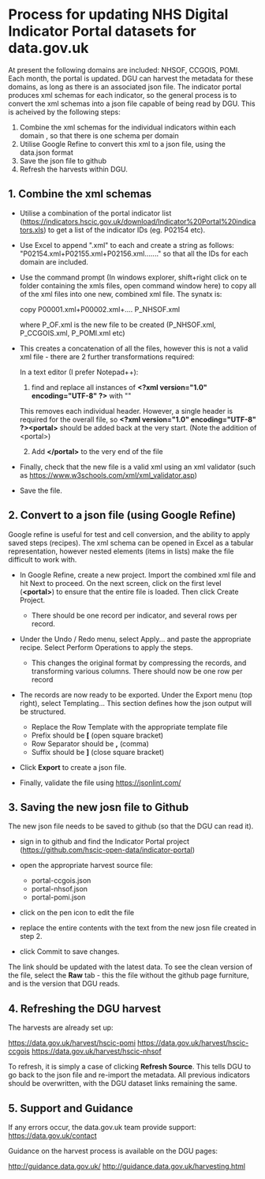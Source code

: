 # Process for updating NHS Digital Indicator Portal datasets for data.gov.uk

At present the following domains are included: NHSOF, CCGOIS, POMI.
Each month, the portal is updated. DGU can harvest the metadata for these domains, as long as there is an associated json file.
The indicator portal produces xml schemas for each indicator, so the general process is to convert the xml schemas into a json file capable of being read by DGU.
This is acheived by the following steps:
1. Combine the xml schemas for the individual indicators within each domain , so that there is one schema per domain
2. Utilise Google Refine to convert this xml to a json file, using the data.json format
3. Save the json file to github
4. Refresh the harvests within DGU.


## 1. Combine the xml schemas

- Utilise a combination of the portal indicator list (https://indicators.hscic.gov.uk/download/Indicator%20Portal%20indicators.xls) to get a list of the indicator IDs (eg. P02154 etc).

- Use Excel to append ".xml" to each and create a string as follows: "P02154.xml+P02155.xml+P02156.xml......." so that all the IDs for each domain are included.

- Use the command prompt (In windows explorer, shift+right click on te folder containing the xmls files, open command window here) to copy all of the xml files into one new, combined xml file. The synatx is:

	copy P00001.xml+P00002.xml+.... P_NHSOF.xml

	where P_OF.xml is the new file to be created (P_NHSOF.xml, P_CCGOIS.xml, P_POMI.xml etc)

- This creates a concatenation of all the files, however this is not a valid xml file - there are 2 further transformations required:

	In a text editor (I prefer Notepad++):
	1. find and replace all instances of **\<?xml version="1.0" encoding="UTF-8" ?\>** with ""
	
	This removes each individual header. However, a single header is required for the overall file, so **\<?xml version="1.0" encoding="UTF-8" ?\>\<portal\>** should be added back at the very start. (Note the addition of \<portal\>)

	2. Add **\</portal\>** to the very end of the file

- Finally, check that the new file is a valid xml using an xml validator (such as https://www.w3schools.com/xml/xml_validator.asp)

- Save the file.


## 2. Convert to a json file (using Google Refine)

Google refine is useful for test and cell conversion, and the ability to apply saved steps (recipes). The xml schema can be opened in Excel as a tabular representation, however nested elements (items in lists) make the file difficult to work with.

- In Google Refine, create a new project. Import the combined xml file and hit Next to proceed. On the next screen, click on the first level (**\<portal\>**) to ensure that the entire file is loaded. Then click Create Project. 

	- There should be one record per indicator, and several rows per record.

- Under the Undo / Redo menu, select Apply... and paste the appropriate recipe. Select Perform Operations to apply the steps.

	- This changes the original format by compressing the records, and transforming various columns. There should now be one row per record
	
- The records are now ready to be exported. Under the Export menu (top right), select Templating... This section defines how the json output will be structured.

	- Replace the Row Template with the appropriate template file
	- Prefix should be **\[** (open square bracket)
	- Row Separator should be **,** (comma)
	- Suffix should be **\]** (close square bracket)

- Click **Export** to create a json file. 

- Finally, validate the file using https://jsonlint.com/


## 3. Saving the new josn file to Github

The new json file needs to be saved to github (so that the DGU can read it).

- sign in to github and find the Indicator Portal project (https://github.com/hscic-open-data/indicator-portal)

- open the appropriate harvest source file:
	- portal-ccgois.json
	- portal-nhsof.json
	- portal-pomi.json

- click on the pen icon to edit the file

- replace the entire contents with the text from the new josn file created in step 2.

- click Commit to save changes.

The link should be updated with the latest data. To see the clean version of the file, select the **Raw** tab - this the file without the github page furniture, and is the version that DGU reads.

## 4. Refreshing the DGU harvest

The harvests are already set up:

https://data.gov.uk/harvest/hscic-pomi
https://data.gov.uk/harvest/hscic-ccgois
https://data.gov.uk/harvest/hscic-nhsof

To refresh, it is simply a case of clicking **Refresh Source**. This tells DGU to go back to the json file and re-import the metadata. All previous indicators should be overwritten, with the DGU dataset links remaining the same.


## 5. Support and Guidance

If any errors occur, the data.gov.uk team provide support: https://data.gov.uk/contact

Guidance on the harvest process is available on the DGU pages: 

http://guidance.data.gov.uk/
http://guidance.data.gov.uk/harvesting.html
